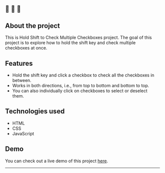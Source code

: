 🔔 🔔 🔔
---
## About the project

This is Hold Shift to Check Multiple Checkboxes project. The goal of this project is to explore how to hold the shift key and check multiple checkboxes at once.

## Features

 - Hold the shift key and click a checkbox to check all the checkboxes in between.
 - Works in both directions, i.e., from top to bottom and bottom to top.
 - You can also individually click on checkboxes to select or deselect them.

## Technologies used

- HTML
- CSS
- JavaScript


## Demo

You can check out a live demo of this project [here](https://elenacoder.github.io/JavaScript30-Projects/project-10-hold-shift-to-check-multiple-checkboxes/).

---